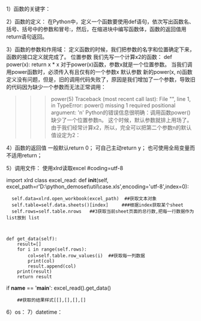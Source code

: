 1）函数的关键字：

2）函数的定义：
在Python中，定义一个函数要使用def语句，依次写出函数名、括号、括号中的参数和冒号:，然后，在缩进块中编写函数体，函数的返回值用return语句返回。



3）函数的参数和作用域：
定义函数的时候，我们把参数的名字和位置确定下来，函数的接口定义就完成了。
位置参数
我们先写一个计算x2的函数：
def power(x):
    return x * x
对于power(x)函数，参数x就是一个位置参数。
当我们调用power函数时，必须传入有且仅有的一个参数x
默认参数
新的power(x, n)函数定义没有问题，但是，旧的调用代码失败了，原因是我们增加了一个参数，导致旧的代码因为缺少一个参数而无法正常调用：
>>> power(5)
Traceback (most recent call last):
  File "<stdin>", line 1, in <module>
TypeError: power() missing 1 required positional argument: 'n'
Python的错误信息很明确：调用函数power()缺少了一个位置参数n。
这个时候，默认参数就排上用场了。由于我们经常计算x2，所以，完全可以把第二个参数n的默认值设定为2：

4）函数的返回值
一般默认return 0；
可自己主动return y；
也可使用全局变量而不适用return；


5）调用文件：
使用xlrd读取excel
#coding=utf-8

import xlrd
class excel_read:
    def __init__(self, excel_path=r'D:\\python_demoset\\util\\case.xls',encoding='utf-8',index=0):

      self.data=xlrd.open_workbook(excel_path)  ##获取文本对象
      self.table=self.data.sheets()[index]     ###根据index获取某个sheet
      self.rows=self.table.nrows   ##3获取当前sheet页面的总行数,把每一行数据作为list放到 list



    def get_data(self):
        result=[]
        for i in range(self.rows):
            col=self.table.row_values(i)  ##获取每一列数据
            print(col)
            result.append(col)
        print(result)
        return result

if __name__ == '__main__':
    excel_read().get_data()



        ##获取的结果样式[[],[],[],[]



6）os：
7）datetime：
